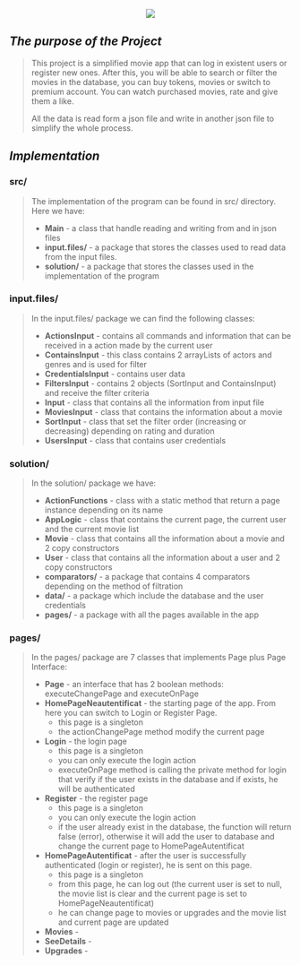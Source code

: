 
<p align="center">
  <img src="https://ocw.cs.pub.ro/courses/lib/exe/fetch.php?hash=2597cd&media=https%3A%2F%2Fi.imgur.com%2FS1ROjQr.gif" />
</p>


## *The purpose of the Project*

> This project is a simplified movie app that can log in existent users or register
> new ones. After this, you will be able to search or filter the movies in the
> database, you can buy tokens, movies or switch to premium account. You can watch
> purchased movies, rate and give them a like.
> 
> All the data is read form a json file and write in another json file to simplify
> the whole process.

## *Implementation*

### src/
> The implementation of the program can be found in src/ directory. Here we have:
> * **Main**  - a class that handle reading and writing from and in json files
> * **input.files/** - a package that stores the classes used to read data from the
 input files.
> * **solution/** - a package that stores the classes used in the implementation of the
> program

### input.files/
> In the input.files/ package we can find the following classes:
> * **ActionsInput** - contains all commands and information that can be received in a action
    made by the current user
> * **ContainsInput** - this class contains 2 arrayLists of actors and genres and is used for filter
> * **CredentialsInput** - contains user data
> * **FiltersInput** - contains 2 objects (SortInput and ContainsInput) and receive the filter criteria
> * **Input** - class that contains all the information from input file
> * **MoviesInput** - class that contains the information about a movie
> * **SortInput** - class that set the filter order (increasing or decreasing) depending on rating and duration
> * **UsersInput** - class that contains user credentials

### solution/
> In the solution/ package we have:
> * **ActionFunctions** - class with a static method that return a page instance depending on its name
> * **AppLogic** - class that contains the current page, the current user and the current movie list
> * **Movie** - class that contains all the information about a movie and 2 copy constructors
> * **User** - class that contains all the information about a user and 2 copy constructors
> * **comparators/** - a package that contains 4 comparators depending on the method of filtration
> * **data/** - a package which include the database and the user credentials
> * **pages/** - a package with all the pages available in the app

### pages/
> In the pages/ package are 7 classes that implements Page plus Page Interface:
> * **Page** - an interface that has 2 boolean methods: executeChangePage and executeOnPage
> * **HomePageNeautentificat** - the starting page of the app. From here you can switch to
   Login or Register Page.
>   * this page is a singleton
>   * the actionChangePage method modify the current page
> * **Login** - the login page
>   * this page is a singleton
>   * you can only execute the login action
>   * executeOnPage method is calling the private method for login that verify if the user
    exists in the database and if exists, he will be authenticated
> * **Register** - the register page
>   * this page is a singleton
>   * you can only execute the login action
>   * if the user already exist in the database, the function will return false (error),
        otherwise it will add the user to database and change the current page to HomePageAutentificat
> * **HomePageAutentificat** - after the user is successfully authenticated (login or register),
        he is sent on this page.
>   * this page is a singleton
>   * from this page, he can log out (the current user is set to null, the movie list is clear
      and the current page is set to HomePageNeautentificat)
>   * he can change page to movies or upgrades and the movie list and current page are updated
> * **Movies** - 
> * **SeeDetails** - 
> * **Upgrades** - 